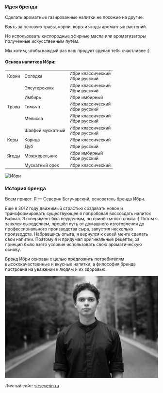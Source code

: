 ### Идея бренда

Сделать ароматные газированные напитки не похожие на другие.

Взять за основую травы, корни, коры и ягоды ароматных растений.

Не использовать кислородные эфирные масла или ароматизаторы полученные искусственным путём.

Мы хотим, чтобы каждый раз наш продукт сделал тебя <span>счастливее :)</span>

#### Основа напитков Ибри:

| | | |
| --- | --- | --- |
| Корни | Солодка | Ибри классический</br> Ибри русский  |
| | Элеутерококк | Ибри классический</br> Ибри русский  |
| | Имбирь | Ибри имбирный |
| Травы | Тимьян | Ибри классический</br> Ибри русский |
| | Мелисса | Ибри классический</br> Ибри русский |
| | Шалфей мускатный | Ибри классический</br> Ибри русский |
| Коры | Корица | Ибри классический |
| | Дуб | Ибри русский |
| Ягоды | Можжевельник | Ибри имбирный</br> Ибри русский|
| | Мускатный орех | Ибри классический |


![Ибри](/images/ibri-gif.gif)

### История бренда

Всем привет. Я — Северин Богучарский, основатель бренда Ибри.

Ещё в 2012 году движимый страстью создавать новое и трансформировать существующее я попробовал воссоздать напиток Байкал. Эксперимент был неудачным, но принёс много опыта :)
Потом я занялся сыроделием, прошёл путь от домашнего изготовления до профессионального производства сыра, запустил несколько производств.
Набравшись опыта, я вернулся к своей мечте сделать свои напитки. Поэтому я и придумал оригинальные рецепты, за принцип было взято условие использовать свою ароматическую основу. 

Бренд Ибри основан с целью предложить потребителям высококачественные и вкусные напитки, а философия бренда построена на уважении к людям и их здоровью. 

![Северин](/images/severin.jpg)

Личный сайт: [sirseverin.ru](https://sirseverin.ru/)
